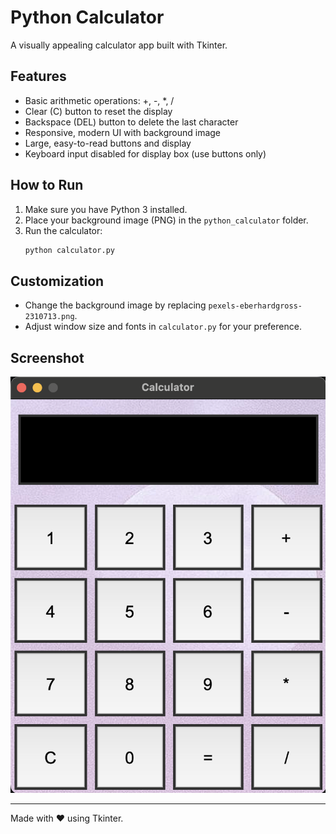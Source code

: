 # Python Calculator

A visually appealing calculator app built with Tkinter.

## Features
- Basic arithmetic operations: +, -, *, /
- Clear (C) button to reset the display
- Backspace (DEL) button to delete the last character
- Responsive, modern UI with background image
- Large, easy-to-read buttons and display
- Keyboard input disabled for display box (use buttons only)

## How to Run
1. Make sure you have Python 3 installed.
2. Place your background image (PNG) in the `python_calculator` folder.
3. Run the calculator:
   ```bash
   python calculator.py
   ```

## Customization
- Change the background image by replacing `pexels-eberhardgross-2310713.png`.
- Adjust window size and fonts in `calculator.py` for your preference.

## Screenshot
![Calculator UI](Screenshot.png)

---

Made with ❤️ using Tkinter.
